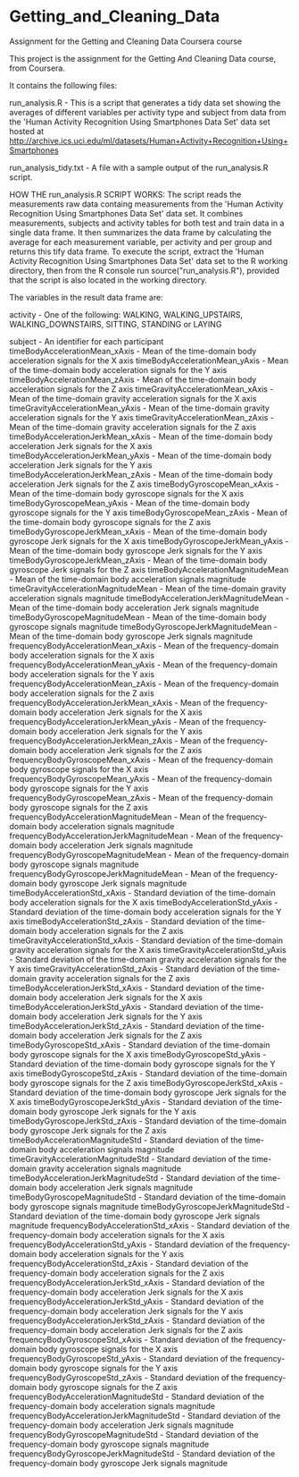 # Getting_and_Cleaning_Data
Assignment for the Getting and Cleaning Data Coursera course

This project is the assignment for the Getting And Cleaning Data course, from Coursera.

It contains the following files:

run_analysis.R - This is a script that generates a tidy data set showing the averages of different variables per activity type and subject from data from the 'Human Activity Recognition Using Smartphones Data Set' data set hosted at http://archive.ics.uci.edu/ml/datasets/Human+Activity+Recognition+Using+Smartphones

run_analysis_tidy.txt - A file with a sample output of the run_analysis.R script.


HOW THE run_analysis.R SCRIPT WORKS:
The script reads the measurements raw data containg measurements from the 'Human Activity Recognition Using Smartphones Data Set' data set.
It combines measurements, subjects and activity tables for both test and train data in a single data frame. It then summarizes the data frame by calculating the average for each measurement variable, per activity and per group and returns this tify data frame.
To execute the script, extract the 'Human Activity Recognition Using Smartphones Data Set' data set to the R working directory, then from the R console run source("run_analysis.R"), provided that the script is also located in the working directory.

The variables in the result data frame are:

activity - One of the following: WALKING,
 WALKING_UPSTAIRS, WALKING_DOWNSTAIRS, SITTING, STANDING or LAYING

subject - An identifier for each participant
timeBodyAccelerationMean_xAxis - Mean of the time-domain body acceleration signals for the X axis
timeBodyAccelerationMean_yAxis - Mean of the time-domain body acceleration signals for the Y axis
timeBodyAccelerationMean_zAxis - Mean of the time-domain body acceleration signals for the Z axis
timeGravityAccelerationMean_xAxis - Mean of the time-domain gravity acceleration signals for the X axis
timeGravityAccelerationMean_yAxis - Mean of the time-domain gravity acceleration signals for the Y axis
timeGravityAccelerationMean_zAxis - Mean of the time-domain gravity acceleration signals for the Z axis
timeBodyAccelerationJerkMean_xAxis - Mean of the time-domain body acceleration Jerk signals for the X axis
timeBodyAccelerationJerkMean_yAxis - Mean of the time-domain body acceleration Jerk signals for the Y axis
timeBodyAccelerationJerkMean_zAxis - Mean of the time-domain body acceleration Jerk signals for the Z axis
timeBodyGyroscopeMean_xAxis - Mean of the time-domain body gyroscope signals for the X axis
timeBodyGyroscopeMean_yAxis - Mean of the time-domain body gyroscope signals for the Y axis
timeBodyGyroscopeMean_zAxis - Mean of the time-domain body gyroscope signals for the Z axis
timeBodyGyroscopeJerkMean_xAxis - Mean of the time-domain body gyroscope Jerk signals for the X axis
timeBodyGyroscopeJerkMean_yAxis - Mean of the time-domain body gyroscope Jerk signals for the Y axis
timeBodyGyroscopeJerkMean_zAxis - Mean of the time-domain body gyroscope Jerk signals for the Z axis
timeBodyAccelerationMagnitudeMean - Mean of the time-domain body acceleration signals magnitude
timeGravityAccelerationMagnitudeMean - Mean of the time-domain gravity acceleration signals magnitude
timeBodyAccelerationJerkMagnitudeMean - Mean of the time-domain body acceleration Jerk signals magnitude
timeBodyGyroscopeMagnitudeMean - Mean of the time-domain body gyroscope signals magnitude 
timeBodyGyroscopeJerkMagnitudeMean - Mean of the time-domain body gyroscope Jerk signals magnitude 
frequencyBodyAccelerationMean_xAxis - Mean of the frequency-domain body acceleration signals for the X axis
frequencyBodyAccelerationMean_yAxis - Mean of the frequency-domain body acceleration signals for the Y axis
frequencyBodyAccelerationMean_zAxis - Mean of the frequency-domain body acceleration signals for the Z axis
frequencyBodyAccelerationJerkMean_xAxis - Mean of the frequency-domain body acceleration Jerk signals for the X axis
frequencyBodyAccelerationJerkMean_yAxis - Mean of the frequency-domain body acceleration Jerk signals for the Y axis
frequencyBodyAccelerationJerkMean_zAxis - Mean of the frequency-domain body acceleration Jerk signals for the Z axis
frequencyBodyGyroscopeMean_xAxis - Mean of the frequency-domain body gyroscope signals for the X axis
frequencyBodyGyroscopeMean_yAxis - Mean of the frequency-domain body gyroscope signals for the Y axis
frequencyBodyGyroscopeMean_zAxis - Mean of the frequency-domain body gyroscope signals for the Z axis
frequencyBodyAccelerationMagnitudeMean - Mean of the frequency-domain body acceleration signals magnitude
frequencyBodyAccelerationJerkMagnitudeMean - Mean of the frequency-domain body acceleration Jerk signals magnitude
frequencyBodyGyroscopeMagnitudeMean - Mean of the frequency-domain body gyroscope signals magnitude 
frequencyBodyGyroscopeJerkMagnitudeMean - Mean of the frequency-domain body gyroscope Jerk signals magnitude 
timeBodyAccelerationStd_xAxis - Standard deviation of the time-domain body acceleration signals for the X axis
timeBodyAccelerationStd_yAxis - Standard deviation of the time-domain body acceleration signals for the Y axis
timeBodyAccelerationStd_zAxis - Standard deviation of the time-domain body acceleration signals for the Z axis
timeGravityAccelerationStd_xAxis - Standard deviation of the time-domain gravity acceleration signals for the X axis
timeGravityAccelerationStd_yAxis - Standard deviation of the time-domain gravity acceleration signals for the Y axis
timeGravityAccelerationStd_zAxis - Standard deviation of the time-domain gravity acceleration signals for the Z axis
timeBodyAccelerationJerkStd_xAxis - Standard deviation of the time-domain body acceleration Jerk signals for the X axis
timeBodyAccelerationJerkStd_yAxis - Standard deviation of the time-domain body acceleration Jerk signals for the Y axis
timeBodyAccelerationJerkStd_zAxis - Standard deviation of the time-domain body acceleration Jerk signals for the Z axis
timeBodyGyroscopeStd_xAxis - Standard deviation of the time-domain body gyroscope signals for the X axis
timeBodyGyroscopeStd_yAxis - Standard deviation of the time-domain body gyroscope signals for the Y axis
timeBodyGyroscopeStd_zAxis - Standard deviation of the time-domain body gyroscope signals for the Z axis
timeBodyGyroscopeJerkStd_xAxis - Standard deviation of the time-domain body gyroscope Jerk signals for the X axis
timeBodyGyroscopeJerkStd_yAxis - Standard deviation of the time-domain body gyroscope Jerk signals for the Y axis
timeBodyGyroscopeJerkStd_zAxis - Standard deviation of the time-domain body gyroscope Jerk signals for the Z axis
timeBodyAccelerationMagnitudeStd - Standard deviation of the time-domain body acceleration signals magnitude
timeGravityAccelerationMagnitudeStd - Standard deviation of the time-domain gravity acceleration signals magnitude
timeBodyAccelerationJerkMagnitudeStd - Standard deviation of the time-domain body acceleration Jerk signals magnitude
timeBodyGyroscopeMagnitudeStd - Standard deviation of the time-domain body gyroscope signals magnitude 
timeBodyGyroscopeJerkMagnitudeStd - Standard deviation of the time-domain body gyroscope Jerk signals magnitude 
frequencyBodyAccelerationStd_xAxis - Standard deviation of the frequency-domain body acceleration signals for the X axis
frequencyBodyAccelerationStd_yAxis - Standard deviation of the frequency-domain body acceleration signals for the Y axis
frequencyBodyAccelerationStd_zAxis - Standard deviation of the frequency-domain body acceleration signals for the Z axis
frequencyBodyAccelerationJerkStd_xAxis - Standard deviation of the frequency-domain body acceleration Jerk signals for the X axis
frequencyBodyAccelerationJerkStd_yAxis - Standard deviation of the frequency-domain body acceleration Jerk signals for the Y axis
frequencyBodyAccelerationJerkStd_zAxis - Standard deviation of the frequency-domain body acceleration Jerk signals for the Z axis
frequencyBodyGyroscopeStd_xAxis - Standard deviation of the frequency-domain body gyroscope signals for the X axis
frequencyBodyGyroscopeStd_yAxis - Standard deviation of the frequency-domain body gyroscope signals for the Y axis
frequencyBodyGyroscopeStd_zAxis - Standard deviation of the frequency-domain body gyroscope signals for the Z axis
frequencyBodyAccelerationMagnitudeStd - Standard deviation of the frequency-domain body acceleration signals magnitude
frequencyBodyAccelerationJerkMagnitudeStd - Standard deviation of the frequency-domain body acceleration Jerk signals magnitude
frequencyBodyGyroscopeMagnitudeStd - Standard deviation of the frequency-domain body gyroscope signals magnitude 
frequencyBodyGyroscopeJerkMagnitudeStd - Standard deviation of the frequency-domain body gyroscope Jerk signals magnitude
